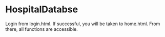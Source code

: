 # HospitalDatabse

Login from login.html.
If successful, you will be taken to home.html.
From there, all functions are accessible.

